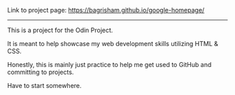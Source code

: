 Link to project page: https://bagrisham.github.io/google-homepage/

---------------------------------------------------------

This is a project for the Odin Project.

It is meant to help showcase my web development skills utilizing HTML & CSS.

Honestly, this is mainly just practice to help me get used to GitHub and committing to projects.

Have to start somewhere.
